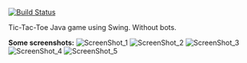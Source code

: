 [![Build Status](https://travis-ci.org/Maksud3/TicTacToe.svg?branch=master)](https://travis-ci.org/Maksud3/TicTacToe)

Tic-Tac-Toe Java game using Swing. Without bots.

**Some screenshots:**
![ScreenShot_1](https://i.imgur.com/YLd9pSU.png)
![ScreenShot_2](https://i.imgur.com/EMDRXqR.png)
![ScreenShot_3](https://i.imgur.com/Qwvtg2c.png)
![ScreenShot_4](https://i.imgur.com/VvB8hXA.png)
![ScreenShot_5](https://i.imgur.com/wvgSLBy.png)
